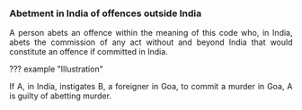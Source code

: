 ### Abetment in India of offences outside India
<div style="text-align: justify">

A person abets an offence within the meaning of this code who, in India, abets the commission of any act without and beyond India that would constitute an offence if committed in India.

</div>

??? example "Illustration"
    <div style="text-align: justify"> If A, in India, instigates B, a foreigner in Goa, to commit a murder in Goa, A is guilty of abetting murder.

